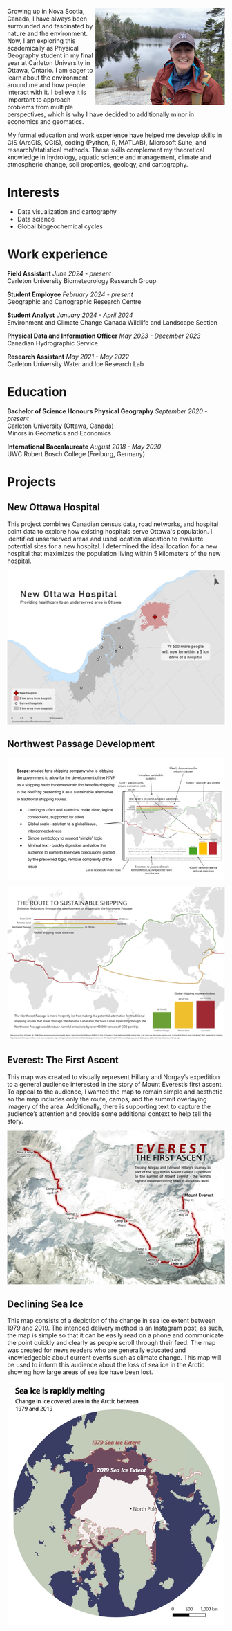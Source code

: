 <img src='/profile.jpeg'
     align = right
     width = 300/>

Growing up in Nova Scotia, Canada, I have always been surrounded and fascinated by nature and the environment. Now, I am exploring this academically as Physical Geography student in my final year at Carleton University in Ottawa, Ontario. I am eager to learn about the environment around me and how people interact with it. I believe it is important to approach problems from multiple perspectives, which is why I have decided to additionally minor in economics and geomatics. 

My formal education and work experience have helped me develop skills in GIS (ArcGIS, QGIS), coding (Python, R, MATLAB), Microsoft Suite, and research/statistical methods. These skills complement my theoretical knowledge in hydrology, aquatic science and management, climate and atmospheric change, soil properties, geology, and cartography.


# Interests
- Data visualization and cartography
- Data science
- Global biogeochemical cycles


# Work experience
**Field Assistant** _June 2024 - present_\
Carleton University Biometeorology Research Group 

**Student Employee** _February 2024 - present_\
Geographic and Cartographic Research Centre 

**Student Analyst** _January 2024 - April 2024_\
Environment and Climate Change Canada Wildlife and Landscape Section

**Physical Data and Information Officer** _May 2023 - December 2023_\
Canadian Hydrographic Service 

**Research Assistant** _May 2021 - May 2022_\
Carleton University Water and Ice Research Lab


# Education 
**Bachelor of Science Honours Physical Geography** _September 2020 - present_\
Carleton University (Ottawa, Canada)\
Minors in Geomatics and Economics

**International Baccalaureate** _August 2018 - May 2020_\
UWC Robert Bosch College (Freiburg, Germany)


# Projects

## New Ottawa Hospital
This project combines Canadian census data, road networks, and hospital point data to explore how existing hospitals serve Ottawa's population. I identified unserserved areas and used location allocation to evaluate potential sites for a new hospital. I determined the ideal location for a new hospital that maximizes the population living within 5 kilometers of the new hospital. 

![New Ottawa Hospital Map](/work-examples/map-hospital.jpg)



## Northwest Passage Development
![Northwest Passage Development Map Rationale](/work-examples/rationale-shipping.jpg)

![Northwest Passage Development Map](/work-examples/map-shipping.jpg)



## Everest: The First Ascent 
This map was created to visually represent Hillary and Norgay’s expedition to a general audience interested in the story of Mount Everest’s first ascent. To appeal to the audience, I wanted the map to remain simple and aesthetic so the map includes only the route, camps, and the summit overlaying imagery of the area. Additionally, there is supporting text to capture the audience’s attention and provide some additional context to help tell the story. 

![Everest Map](/work-examples/map-everest.jpg)


## Declining Sea Ice
This map consists of a depiction of the change in sea ice extent between 1979 and 2019. The intended delivery method is an Instagram post, as such, the map is simple so that it can be easily read on a phone and communicate the point quickly and clearly as people scroll through their feed. The map was created for news readers who are generally educated and knowledgeable about current events such as climate change. This map will be used to inform this audience about the loss of sea ice in the Arctic showing how large areas of sea ice have been lost. 

![Sea Ice Map](/work-examples/map-seaice.jpg)

